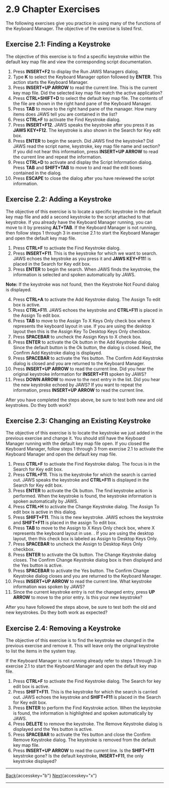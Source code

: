 # 2.9 Chapter Exercises

The following exercises give you practice in using many of the functions
of the Keyboard Manager. The objective of the exercise is listed first.

## Exercise 2.1: Finding a Keystroke

The objective of this exercise is to find a specific keystroke within
the default key map file and view the corresponding script
documentation.

1.  Press **INSERT+F2** to display the Run JAWS Managers dialog.
2.  Type **K** to select the Keyboard Manager option followed by
    **ENTER**. This action starts the Keyboard Manager.
3.  Press **INSERT+UP ARROW** to read the current line. This is the
    current key map file. Did the selected key map file match the active
    application?
4.  Press **CTRL+SHIFT+D** to select the default key map file. The
    contents of the file are shown in the right hand pane of the
    Keyboard Manager.
5.  Press **TAB** to move to the right hand pane of the manager. How
    many items does JAWS tell you are contained in the list?
6.  Press **CTRL+F** to activate the Find Keystroke dialog.
7.  Press **INSERT+F12**. JAWS speaks the keystroke after you press it
    as **JAWS KEY+F12**. The keystroke is also shown in the Search for
    Key edit box.
8.  Press **ENTER** to begin the search. Did JAWS find the keystroke?
    Did JAWS read the script name, keystroke, key map file name and
    section? If you did not hear this information, press **INSERT+UP
    ARROW** to read the current line and repeat the information.
9.  Press **CTRL+D** to activate and display the Script Information
    dialog. Press **TAB** and **SHIFT+TAB** to move to and read the edit
    boxes contained in the dialog.
10. Press **ESCAPE** to close the dialog after you have reviewed the
    script information.

## Exercise 2.2: Adding a Keystroke

The objective of this exercise is to locate a specific keystroke in the
default key map file and add a second keystroke to the script attached
to that keystroke. If you already have the Keyboard Manager running, you
can move to it by pressing **ALT+TAB**. If the Keyboard Manager is not
running, then follow steps 1 through 3 in exercise 2.1 to start the
Keyboard Manager and open the default key map file.

1.  Press **CTRL+F** to activate the Find Keystroke dialog.
2.  Press **INSERT+F11**. This is the keystroke for which we want to
    search. JAWS echoes the keystroke as you press it and **JAWS
    KEY+F11**1 is placed in the Search for Key edit box.
3.  Press **ENTER** to begin the search. When JAWS finds the keystroke,
    the information is selected and spoken automatically by JAWS.

**Note:** If the keystroke was not found, then the Keystroke Not Found
dialog is displayed.

4.  Press **CTRL+A** to activate the Add Keystroke dialog. The Assign To
    edit box is active.
5.  Press **CTRL+F11**. JAWS echoes the keystroke and **CTRL+F11** is
    placed in the Assign To edit box.
6.  Press **TAB** to move to the Assign To X Keys Only check box where X
    represents the keyboard layout in use. If you are using the desktop
    layout then this is the Assign Key To Desktop Keys Only checkbox.
7.  Press **SPACEBAR** to uncheck the Assign Keys to X check box.
8.  Press **ENTER** to activate the Ok button in the Add Keystroke
    dialog. Since the default button is the Ok button, the dialog is
    closed. Next, the Confirm Add Keystroke dialog is displayed.
9.  Press **SPACEBAR** to activate the Yes button. The Confirm Add
    Keystroke dialog is closed and you are returned to the Keyboard
    Manager.
10. Press **INSERT+UP ARROW** to read the current line. Did you hear the
    original keystroke information for **INSERT+F11** spoken by JAWS?
11. Press **DOWN ARROW** to move to the next entry in the list. Did you
    hear the new keystroke echoed by JAWS? If you want to repeat the
    information, press **INSERT+UP ARROW** to read the current line.

After you have completed the steps above, be sure to test both new and
old keystrokes. Do they both work?

## Exercise 2.3: Changing an Existing Keystroke

The objective of this exercise is to locate the keystroke we just added
in the previous exercise and change it. You should still have the
Keyboard Manager running with the default key map file open. If you
closed the Keyboard Manager, follow steps 1 through 3 from exercise 2.1
to activate the Keyboard Manager and open the default key map file.

1.  Press **CTRL+F** to activate the Find Keystroke dialog. The focus is
    in the Search for Key edit box.
2.  Press **CTRL+F11**. This is the keystroke for which the search is
    carried out. JAWS speaks the keystroke and **CTRL+F11** is displayed
    in the Search for Key edit box.
3.  Press **ENTER** to activate the Ok button. The find keystroke action
    is performed. When the keystroke is found, the keystroke information
    is spoken automatically by JAWS.
4.  Press **CTRL+H** to activate the Change Keystroke dialog. The Assign
    To edit box is active in this dialog.
5.  Press **SHIFT+F11**. This is the new keystroke. JAWS echoes the
    keystroke and **SHIFT+F11** is placed in the assign To edit box.
6.  Press **TAB** to move to the Assign to X Keys Only check box, where
    X represents the keyboard layout in use. . If you are using the
    desktop layout, then this check box is labeled as Assign to Desktop
    Keys Only.
7.  Press **SPACEBAR** to uncheck the Assign to Desktop Keys Only
    checkbox.
8.  Press **ENTER** to activate the Ok button. The Change Keystroke
    dialog closes. The Confirm Change Keystroke dialog box is then
    displayed and the Yes button is active.
9.  Press **SPACEBAR** to activate the Yes button. The Confirm Change
    Keystroke dialog closes and you are returned to the Keyboard
    Manager.
10. Press **INSERT+UP ARROW** to read the current line. What keystroke
    information was spoken by JAWS?
11. Since the current keystroke entry is not the changed entry, press
    **UP ARROW** to move to the prior entry. Is this your new keystroke?

After you have followed the steps above, be sure to test both the old
and new keystrokes. Do they both work as expected?

## Exercise 2.4: Removing a Keystroke

The objective of this exercise is to find the keystroke we changed in
the previous exercise and remove it. This will leave only the original
keystroke to list the items in the system tray.

If the Keyboard Manager is not running already refer to steps 1 through
3 in exercise 2.1 to start the Keyboard Manager and open the default key
map file.

1.  Press **CTRL+F** to activate the Find Keystroke dialog. The Search
    for key edit box is active.
2.  Press **SHIFT+F11**. This is the keystroke for which the search is
    carried out. JAWS echoes the keystroke and **SHIFT+F11** is placed
    in the Search for Key edit box.
3.  Press **ENTER** to perform the Find Keystroke action. When the
    keystroke is found, the information is highlighted and spoken
    automatically by JAWS.
4.  Press **DELETE** to remove the keystroke. The Remove Keystroke
    dialog is displayed and the Yes button is active.
5.  Press **SPACEBAR** to activate the Yes button and close the Confirm
    Remove Keystroke dialog. The keystroke is removed from the default
    key map file.
6.  Press **INSERT+UP ARROW** to read the current line. Is the
    **SHIFT+F11** keystroke gone? Is the default keystroke,
    **INSERT+F11**, the only keystroke displayed?

  ---------------------------------------------------------- -- ------------------------------------------------
  [Back](javascript:window.history.go(-1);){accesskey="b"}      [Next](03-0_WhatAreScripts.htm){accesskey="x"}
  ---------------------------------------------------------- -- ------------------------------------------------
